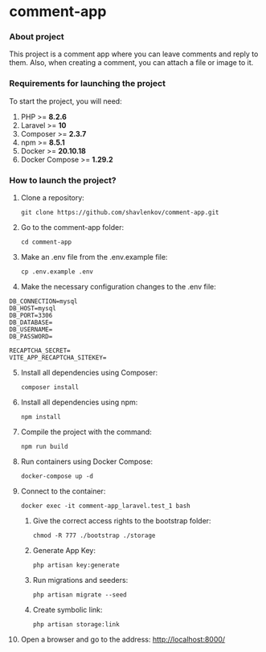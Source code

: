 # comment-app

### About project
This project is a comment app where you can leave comments and reply to them. Also, when creating a comment, you can attach a file or image to it.

### Requirements for launching the project
To start the project, you will need:

1. PHP >= **8.2.6**
2. Laravel >= **10**
3. Composer >= **2.3.7**
4. npm >= **8.5.1**
5. Docker >= **20.10.18**
6. Docker Compose >= **1.29.2**

### How to launch the project?
1. Clone a repository:

   `git clone https://github.com/shavlenkov/comment-app.git`
2. Go to the comment-app folder:

   `cd comment-app`
3. Make an .env file from the .env.example file:

   `cp .env.example .env`
4. Make the necessary configuration changes to the .env file:
```
DB_CONNECTION=mysql
DB_HOST=mysql
DB_PORT=3306
DB_DATABASE=
DB_USERNAME=
DB_PASSWORD=
```
```
RECAPTCHA_SECRET=
VITE_APP_RECAPTCHA_SITEKEY=
```
5. Install all dependencies using Composer:

   `composer install`
6. Install all dependencies using npm:

   `npm install`
7. Сompile the project with the command:

   `npm run build`
8. Run containers using Docker Compose:

   `docker-compose up -d`
9. Connect to the container:

   `docker exec -it comment-app_laravel.test_1 bash`
    1. Give the correct access rights to the bootstrap folder:

       `chmod -R 777 ./bootstrap ./storage`
    2. Generate App Key:

       `php artisan key:generate`
    3. Run migrations and seeders:

       `php artisan migrate --seed`
    4. Create symbolic link:
        
       `php artisan storage:link`
10. Open a browser and go to the address:
   [http://localhost:8000/](http://localhost:8000/ "http://localhost:8000/")
